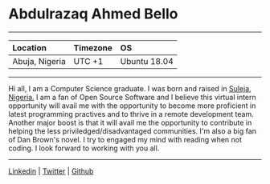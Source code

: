# Abdulrazaq Ahmed Bello

---

Location | Timezone | OS
:--- | :--- | :---
Abuja, Nigeria | UTC +1 | Ubuntu 18.04

---

Hi all, I am a Computer Science graduate. I was born and raised in [Suleja, Nigeria.](https://en.wikipedia.org/wiki/Suleja) I am a fan of Open Source Software and I believe this virtual intern opportunity will avail me with the opportunity to become more proficient in latest programming practives and to thrive in a remote development team. Another major boost is that it will avail me the opportunity to contribute in helping the less priviledged/disadvantaged communities. 
I'm also a big fan of Dan Brown's novel. I try to engaged my mind with reading when not coding.
I look forward to working with you all.

---

[Linkedin](https://www.linkedin.com/in/abdulrazaq-ahmed-52a00668) | [Twitter](https://www.twitter.com/ibnahmadbello) | [Github](https://github.com/ibnahmadbello)
